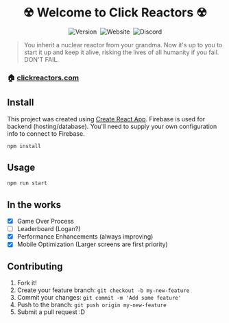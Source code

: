<h1 align="center">&#9762; Welcome to Click Reactors &#9762;</h1>
<p align="center">
  <img alt="Version" src="https://img.shields.io/badge/version-1.0.1 (BETA)-blue.svg?cacheSeconds=2592000&style=plastic" />&nbsp;
  <img alt="Website" src="https://img.shields.io/website/https/www.clickreactors.com?style=plastic" />&nbsp;
  <img alt="Discord" src="https://img.shields.io/discord/616340249072762881?style=plastic" />
</p>

> You inherit a nuclear reactor from your grandma. Now it's up to you to start it up and keep it alive, risking the lives of all humanity if you fail. DON'T FAIL.

### 🏠 [clickreactors.com](https://www.clickreactors.com)

## Install
This project was created using [Create React App](https://github.com/facebook/create-react-app). 
Firebase is used for backend (hosting/database). You'll need to supply your own configuration info to connect to Firebase.

```sh
npm install
```

## Usage

```sh
npm run start
```

## In the works
- [x] Game Over Process
- [ ] Leaderboard (Logan?)
- [x] Performance Enhancements (always improving)
- [x] Mobile Optimization (Larger screens are first priority)

## Contributing
1. Fork it!
2. Create your feature branch: `git checkout -b my-new-feature`
3. Commit your changes: `git commit -m 'Add some feature'`
4. Push to the branch: `git push origin my-new-feature`
5. Submit a pull request :D

















<!-- 






## Click Reactor - Game Info
You have been assigned a reactor. Your mission to start reactions by clicking as fast as you can then maintaining those reactions so that your reactor dosn't meltdown.

## Dev Info
This project was created using [Create React App](https://github.com/facebook/create-react-app). 
Firebase is used for backend (hosting/database).

### `npm start`

Runs the app in the development mode.<br>
Open [http://localhost:3000](http://localhost:3000) to view it in the browser.

The page will reload if you make edits.<br>
You will also see any lint errors in the console.

### `npm test`

Launches the test runner in the interactive watch mode.<br>
See the section about [running tests](https://facebook.github.io/create-react-app/docs/running-tests) for more information.

### `npm run build`

Builds the app for production to the `build` folder.<br>
It correctly bundles React in production mode and optimizes the build for the best performance.

The build is minified and the filenames include the hashes.<br>
Your app is ready to be deployed!

## Credit
### Background
- https://www.reddit.com/user/ElsieSetu/ -->